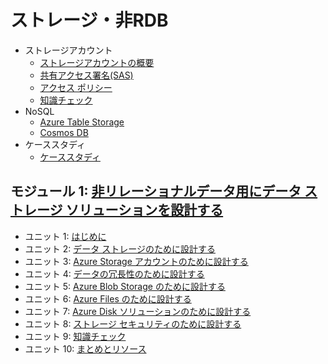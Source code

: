 # ストレージ・非RDB

- ストレージアカウント
  - [ストレージアカウントの概要](../AZ-303/mod06-01-storage-account.md)
  - [共有アクセス署名(SAS)](sas.md)
  - [アクセス ポリシー](blob-container-access-policy.md)
  - [知識チェック](day2-lp3-m1-check.md)
- NoSQL
  - [Azure Table Storage](../AZ-104/mod07-07-table.md)
  - [Cosmos DB](../AZ-303/mod07-02-cosmosdb.md)
- ケーススタディ
  - [ケーススタディ](casestudy-nonrdb.md)

## モジュール 1: [非リレーショナルデータ用にデータ ストレージ ソリューションを設計する](https://docs.microsoft.com/ja-jp/learn/modules/design-data-storage-solution-for-non-relational-data/)
- ユニット 1: [はじめに](https://docs.microsoft.com/ja-jp/learn/modules/design-data-storage-solution-for-non-relational-data/1-introduction)
- ユニット 2: [データ ストレージのために設計する](https://docs.microsoft.com/ja-jp/learn/modules/design-data-storage-solution-for-non-relational-data/2-design-for-data-storage)
- ユニット 3: [Azure Storage アカウントのために設計する](https://docs.microsoft.com/ja-jp/learn/modules/design-data-storage-solution-for-non-relational-data/3-design-for-azure-storage-accounts)
- ユニット 4: [データの冗長性のために設計する](https://docs.microsoft.com/ja-jp/learn/modules/design-data-storage-solution-for-non-relational-data/4-design-for-data-redundancy)
- ユニット 5: [Azure Blob Storage のために設計する](https://docs.microsoft.com/ja-jp/learn/modules/design-data-storage-solution-for-non-relational-data/5-design-for-azure-blob-storage)
- ユニット 6: [Azure Files のために設計する](https://docs.microsoft.com/ja-jp/learn/modules/design-data-storage-solution-for-non-relational-data/6-design-for-azure-files)
- ユニット 7: [Azure Disk ソリューションのために設計する](https://docs.microsoft.com/ja-jp/learn/modules/design-data-storage-solution-for-non-relational-data/7-design-for-azure-disk-solutions)
- ユニット 8: [ストレージ セキュリティのために設計する](https://docs.microsoft.com/ja-jp/learn/modules/design-data-storage-solution-for-non-relational-data/8-design-for-storage-security)
- ユニット 9: [知識チェック](https://docs.microsoft.com/ja-jp/learn/modules/design-data-storage-solution-for-non-relational-data/9-knowledge-check)
- ユニット 10: [まとめとリソース](https://docs.microsoft.com/ja-jp/learn/modules/design-data-storage-solution-for-non-relational-data/10-summary-resources)